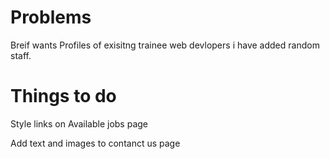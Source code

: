 # Problems

Breif wants Profiles of exisitng trainee web devlopers
i have added random staff.


# Things to do

Style links on Available jobs page

Add text and images to contanct us page
